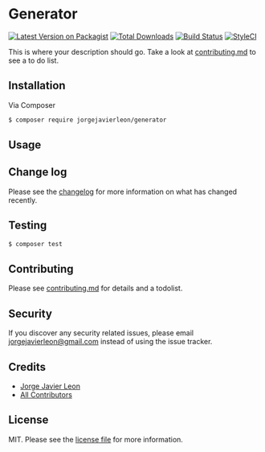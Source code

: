 # Generator

[![Latest Version on Packagist][ico-version]][link-packagist]
[![Total Downloads][ico-downloads]][link-downloads]
[![Build Status][ico-travis]][link-travis]
[![StyleCI][ico-styleci]][link-styleci]

This is where your description should go. Take a look at [contributing.md](contributing.md) to see a to do list.

## Installation

Via Composer

``` bash
$ composer require jorgejavierleon/generator
```

## Usage

## Change log

Please see the [changelog](changelog.md) for more information on what has changed recently.

## Testing

``` bash
$ composer test
```

## Contributing

Please see [contributing.md](contributing.md) for details and a todolist.

## Security

If you discover any security related issues, please email jorgejavierleon@gmail.com instead of using the issue tracker.

## Credits

- [Jorge Javier Leon][link-author]
- [All Contributors][link-contributors]

## License

MIT. Please see the [license file](license.md) for more information.

[ico-version]: https://img.shields.io/packagist/v/jorgejavierleon/generator.svg?style=flat-square
[ico-downloads]: https://img.shields.io/packagist/dt/jorgejavierleon/generator.svg?style=flat-square
[ico-travis]: https://img.shields.io/travis/jorgejavierleon/generator/master.svg?style=flat-square
[ico-styleci]: https://styleci.io/repos/12345678/shield

[link-packagist]: https://packagist.org/packages/jorgejavierleon/generator
[link-downloads]: https://packagist.org/packages/jorgejavierleon/generator
[link-travis]: https://travis-ci.org/jorgejavierleon/generator
[link-styleci]: https://styleci.io/repos/12345678
[link-author]: https://github.com/jorgejavierleon
[link-contributors]: ../../contributors
